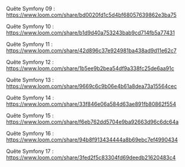 Quête Symfony 09 : https://www.loom.com/share/bd0020fd1c5d4bf68057639862e3ba75

Quête Symfony 10 : https://www.loom.com/share/b1d9d40a753243bab9cd714fb5a77431

Quête Symfony 11 : https://www.loom.com/share/42d896c37e924981ba438ad9d11e62c7

Quête Symfony 12 : https://www.loom.com/share/1b5ee9b2bea54df9a338fc25de6aa91c

Quête Symfony 13 : https://www.loom.com/share/9669c6c9b06e4b61a8dea73a15564cec

Quête Symfony 14 : https://www.loom.com/share/33f846e06a584d63ae891fb80862f554

Quête Symfony 15 : https://www.loom.com/share/f6eb762dd5704e9ba92663d96c6dc64a

Quête Symfony 16 : https://www.loom.com/share/94b8f913434444a8b69ebc7ef4990434

Quête Symfony 17 : https://www.loom.com/share/3fed2f5c83304fd69deedb21620483c4